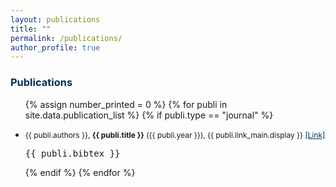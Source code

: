 ```yaml
---
layout: publications
title: ""
permalink: /publications/
author_profile: true
---
```


<!-- _pages/publications.md -->

### <span style="color:rgb(0, 51, 89)"> Publications

<!-- Generated from JabRef by PubList by Truong Nghiem at 11:44 on 2015.09.10. -->
<ul class="biblist">

{% assign number_printed = 0 %}
{% for publi in site.data.publication_list %}
{% if publi.type == "journal" %}

<li ><p style="font-size:0.85em">
{{ publi.authors }}, <b>{{ publi.title }}</b> ({{ publi.year }}), {{ publi.link_main.display }}
<a href="{{ publi.link_main.url }}" target="_blank" style="color:rgb(0, 51, 89, 1.0);">[Link]</a>
<!-- <a href="javascript:toggleBibtex('{{ publi.label }}')" style="color:rgb(0, 51, 89, 1.0);">[BibTeX]</a> -->
<!-- <a href="{{ publi.link_pre.url }}" target="_blank" style="color:rgb(0, 51, 89, 1.0);">[Preprint]</a>  -->
</p>
<div id="bib_{{ publi.label }}" class="bibtex noshow">
<pre>
{{ publi.bibtex }}
</pre>
</div>
</li>

{% endif %}
{% endfor %}

</ul>

